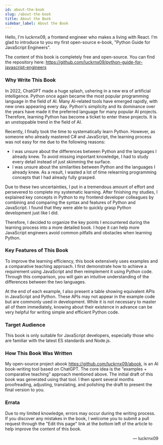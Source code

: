 ```yaml
---
id: about-the-book
slug: /about-the-book
title: About the Book
sidebar_label: About the Book
---
```


Hello, I'm luckrnx09, a frontend engineer who makes a living with React. I'm glad to introduce to you my first open-source e-book, "Python Guide for JavaScript Engineers".

The content of this book is completely free and open-source. You can find the repository here: https://github.com/luckrnx09/python-guide-for-javascript-engineers

### Why Write This Book

In 2022, ChatGPT made a huge splash, ushering in a new era of artificial intelligence. Python once again became the most popular programming language in the field of AI. Many AI-related tools have emerged rapidly, with new ones appearing every day. Python's simplicity and its dominance over the years have made it the preferred language for many popular AI projects. Therefore, learning Python has become a ticket to enter these projects. It is an unstoppable trend in the field of AI.

Recently, I finally took the time to systematically learn Python. However, as someone who already mastered C# and JavaScript, the learning process was not easy for me due to the following reasons:
- I was unsure about the differences between Python and the languages I already knew. To avoid missing important knowledge, I had to study every detail instead of just skimming the surface.
- I was unsure about the similarities between Python and the languages I already knew. As a result, I wasted a lot of time relearning programming concepts that I had already fully grasped.

Due to these two uncertainties, I put in a tremendous amount of effort and persevered to complete my systematic learning. After finishing my studies, I explained key concepts in Python to my frontend developer colleagues by combining and comparing the syntax and features of Python and JavaScript. I found that they were able to quickly grasp Python development just like I did.

Therefore, I decided to organize the key points I encountered during the learning process into a more detailed book. I hope it can help more JavaScript engineers avoid common pitfalls and obstacles when learning Python.

### Key Features of This Book

To improve the learning efficiency, this book extensively uses examples and a comparative teaching approach. I first demonstrate how to achieve a requirement using JavaScript and then reimplement it using Python code. Through this comparison, you will gain an intuitive understanding of the differences between the two languages.

At the end of each example, I also present a table showing equivalent APIs in JavaScript and Python. These APIs may not appear in the example code but are commonly used in development. While it is not necessary to master all of them immediately, knowing about their existence in advance can be very helpful for writing simple and efficient Python code.

### Target Audience

This book is only suitable for JavaScript developers, especially those who are familiar with the latest ES standards and Node.js.

### How This Book Was Written

My open-source project abook https://github.com/luckrnx09/abook, is an AI book-writing tool based on ChatGPT. The core idea is the "examples + comparative teaching" approach mentioned above. The initial draft of this book was generated using that tool. I then spent several months proofreading, adjusting, translating, and polishing the draft to present the final version to you.

### Errata

Due to my limited knowledge, errors may occur during the writing process. If you discover any mistakes in the book, I welcome you to submit a pull request through the "Edit this page" link at the bottom left of the article to help improve the content of this book.

<div align="right">
    <span> — </span>
    <span>luckrnx09</span>
</div>
